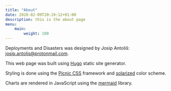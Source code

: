 ```yaml
---
title: "About"
date: 2020-02-09T20:19:12+01:00
description: this is the about page
menu:
    main:
        weight: 100
---
```


Deployments and Disasters was designed by Josip Antoliš: [josip.antolis@protonmail.com](mailto:josip.antolis@protonmail.com).

This web page was built using [Hugo](https://gohugo.io/) static site generator.

Styling is done using the [Picnic CSS](https://picnicss.com/) framework and [solarized](https://ethanschoonover.com/solarized/) color scheme.

Charts are rendered in JavaScript using the [mermaid](https://mermaid-js.github.io/mermaid/#/) library.